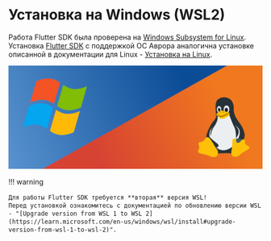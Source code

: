 # Установка на Windows (WSL2)

Работа Flutter SDK была проверена на [Windows Subsystem for Linux](https://learn.microsoft.com/en-us/windows/wsl/about).
Установка [Flutter SDK](../structure/platform.md#flutter-sdk) с поддержкой ОС Аврора аналогична установке описанной в документации для Linux - [Установка на Linux](linux.md).

![picture](../assets/images/install/04.png)

!!! warning

    Для работы Flutter SDK требуется **вторая** версия WSL!
    Перед установкой ознакомитесь с документацией по обновлению версии WSL - "[Upgrade version from WSL 1 to WSL 2](https://learn.microsoft.com/en-us/windows/wsl/install#upgrade-version-from-wsl-1-to-wsl-2)".
